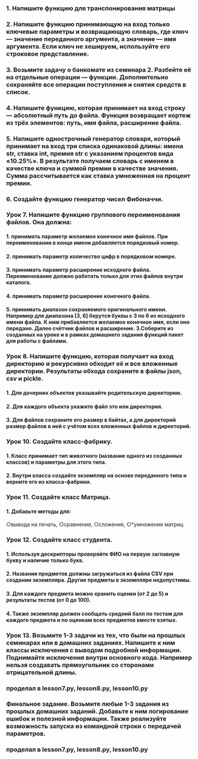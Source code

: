 ### 1. Напишите функцию для транспонирования матрицы 

### 2. Напишите функцию принимающую на вход только ключевые параметры и возвращающую словарь, где ключ — значение переданного аргумента, а значение — имя аргумента. Если ключ не хешируем, используйте его строковое представление. 

### 3. Возьмите задачу о банкомате из семинара 2. Разбейте её на отдельные операции — функции. Дополнительно сохраняйте все операции поступления и снятия средств в список.

### 4. Напишите функцию, которая принимает на вход строку — абсолютный путь до файла. Функция возвращает кортеж из трёх элементов: путь, имя файла, расширение файла.

### 5. Напишите однострочный генератор словаря, который принимает на вход три списка одинаковой длины: имена str, ставка int, премия str с указанием процентов вида «10.25%». В результате получаем словарь с именем в качестве ключа и суммой премии в качестве значения. Сумма рассчитывается как ставка умноженная на процент премии.

### 6. Создайте функцию генератор чисел Фибоначчи.

### Урок 7. Напишите функцию группового переименования файлов. Она должна:
#### 1. принимать параметр желаемое конечное имя файлов. При переименовании в конце имени добавляется порядковый номер.
#### 2. принимать параметр количество цифр в порядковом номере.
#### 3. принимать параметр расширение исходного файла. Переименование должно работать только для этих файлов внутри каталога.
#### 4. принимать параметр расширение конечного файла.
#### 5. принимать диапазон сохраняемого оригинального имени. Например для диапазона [3, 6] берутся буквы с 3 по 6 из исходного имени файла. К ним прибавляется желаемое конечное имя, если оно передано. Далее счётчик файлов и расширение. 3.Соберите из созданных на уроке и в рамках домашнего задания функций пакет для работы с файлами.

### Урок 8. Напишите функцию, которая получает на вход директорию и рекурсивно обходит её и все вложенные директории. Результаты обхода сохраните в файлы json, csv и pickle.
#### 1. Для дочерних объектов указывайте родительскую директорию.
#### 2. Для каждого объекта укажите файл это или директория.
#### 3. Для файлов сохраните его размер в байтах, а для директорий размер файлов в ней с учётом всех вложенных файлов и директорий.

### Урок 10. Создайте класс-фабрику.
#### 1. Класс принимает тип животного (название одного из созданных классов) и параметры для этого типа.
#### 2. Внутри класса создайте экземпляр на основе переданного типа и верните его из класса-фабрики. 

### Урок 11. Создайте класс Матрица.
#### 1. Добавьте методы для:
○вывода на печать,
○сравнения,
○сложения,
○*умножения матриц

### Урок 12. Создайте класс студента.
#### 1. Используя дескрипторы проверяйте ФИО на первую заглавную букву и наличие только букв.
#### 2. Названия предметов должны загружаться из файла CSV при создании экземпляра. Другие предметы в экземпляре недопустимы.
#### 3. Для каждого предмета можно хранить оценки (от 2 до 5) и результаты тестов (от 0 до 100).
#### 4. Также экземпляр должен сообщать средний балл по тестам для каждого предмета и по оценкам всех предметов вместе взятых.

### Урок 13. Возьмите 1-3 задачи из тех, что были на прошлых семинарах или в домашних заданиях. Напишите к ним классы исключения с выводом подробной информации. Поднимайте исключения внутри основного кода. Например нельзя создавать прямоугольник со сторонами отрицательной длины.
### проделал в lesson7.py, lesson8.py, lesson10.py

### Финальное задание. Возьмите любые 1-3 задания из прошлых домашних заданий. Добавьте к ним логирование ошибок и полезной информации. Также реализуйте возможность запуска из командной строки с передачей параметров.
### проделал в lesson7.py, lesson8.py, lesson10.py